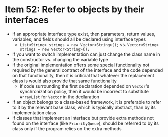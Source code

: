 # Item 52: Refer to objects by their interfaces

* If an appropriate interface type exist, then parameters, return values, variables, and fields should all be declared using interface types
  * `List<String> strings = new Vector<String>();` vs. `Vector<String> strings = new Vector<String>();`
* If you want to switch implementation can just change the class name in the constructor vs. changing the variable type
* If the original implementation offers some special functionality not required by the general contract of the interface and the code depended on that functionality, then it is criticial that whatever the replacement class is would also provide that same functionality
  * If code surrounding the first declaration depended on `Vector`'s synchronization policy, then it would be incorrect to substitute `ArrayList` for `Vector` in the declaration
* If an object belongs to a class-based framework, it is preferable to refer to it by the relevant base class, which is typically abstract, than by its implementation class
* If classes that implement an interface but provide extra methods not found on the interface (like `PriorityQueue`), should be referred to by its class only if the program relies on the extra methods
